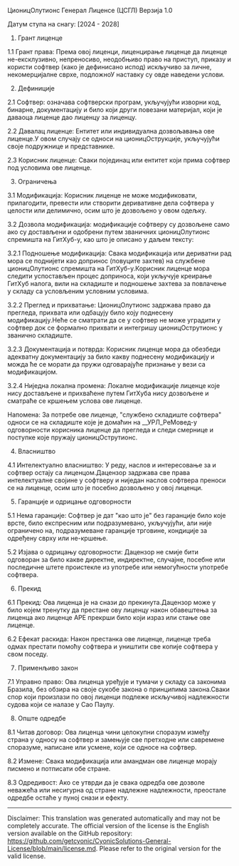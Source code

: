 ЦионицОлутионс Генерал Лиценсе (ЦСГЛ)
Верзија 1.0

Датум ступа на снагу: [2024 - 2028]

1. Грант лиценце

1.1 Грант права: Према овој лиценци, лиценцирање лиценце да лиценце не-ексклузивно, непреносиво, неодобњиво право на приступ, приказу и користи софтвер (како је дефинисано испод) искључиво за личне, некомерцијалне сврхе, подложноУ наставку су овде наведени услови.

2. Дефиниције

2.1 Софтвер: означава софтверски програм, укључујући изворни код, бинарне, документацију и било који други повезани материјал, који је даваоца лиценце дао лиценцу за лиценцу.

2.2 Давалац лиценце: Ентитет или индивидуална дозвољавања ове лиценце.У овом случају се односи на ционицОструкције, укључујући своје подружнице и представнике.

2.3 Корисник лиценце: Сваки појединац или ентитет који прима софтвер под условима ове лиценце.

3. Ограничења

3.1 Модификација: Корисник лиценце не може модификовати, прилагодити, превести или створити деривативне дела софтвера у целости или делимично, осим што је дозвољено у овом одељку.

3.2 Дозвола модификација: модификације софтверу су дозвољене само ако су достављени и одобрени путем званичних ционицОлутионс спремишта на ГитХуб-у, као што је описано у даљем тексту:

3.2.1 Подношење модификација: Свака модификација или дериватни рад мора се поднијети као допринос (повуците захтев) на службене ционицОлутионс спремишта на ГитХуб-у.Корисник лиценце мора следити успостављен процес доприноса, који укључује креирање ГитХуб налога, вили на складиште и подношење захтева за повлачење у складу са условљеним условним условима.

3.2.2 Преглед и прихватање: ЦионицОлутионс задржава право да прегледа, прихвата или одбацују било коју поднесену модификацију.Неће се сматрати да се у софтвер не може уградити у софтвер док се формално прихвати и интегришу ционицОструтионс у званично складиште.

3.2.3 Документација и потврда: Корисник лиценце мора да обезбеди адекватну документацију за било какву поднесену модификацију и можда ће се морати да пружи одговарајуће признање у вези са модификацијом.

3.2.4 Ниједна локална промена: Локалне модификације лиценце које нису достављене и прихваћене путем ГитХуба нису дозвољене и сматраће се кршењем услова ове лиценце.

Напомена: За потребе ове лиценце, "службено складиште софтвера" односи се на складиште које је домаћин на __УРЛ_РеМовед-у одговорности корисника лиценце да прегледа и следи смернице и поступке које пружају ционицОструтионс.

4. Власништво

4.1 Интелектуално власништво: У реду, наслов и интересовање за и софтвер остају са лиценцом.Дацензор задржава све права интелектуалне својине у софтверу и ниједан наслов софтвера преноси се на лиценце, осим што је посебно дозвољено у овој лиценци.

5. Гаранције и одрицање одговорности

5.1 Нема гаранције: Софтвер је дат "као што је" без гаранције било које врсте, било експресним или подразумевано, укључујући, али није ограничено на, подразумеване гаранције трговине, кондиције за одређену сврху или не-кршење.

5.2 Изјава о одрицању одговорности: Дацензор не смије бити одговоран за било какве директне, индиректне, случајне, посебне или последичне штете проистекле из употребе или немогућности употребе софтвера.

6. Прекид

6.1 Прекид: Ова лиценца је на снази до прекинута.Дацензор може у било којем тренутку да престане ову лиценцу након обавештења за лиценца ако лиценце АРЕ прекрши било који израз или стање ове лиценце.

6.2 Ефекат раскида: Након престанка ове лиценце, лиценце треба одмах престати помоћу софтвера и уништити све копије софтвера у свом поседу.

7. Применљиво закон

7.1 Управно право: Ова лиценца уређује и тумачи у складу са законима Бразила, без обзира на своје сукобе закона о принципима закона.Сваки спор који произлази по овој лиценци подлеже искључивој надлежности судова који се налазе у Сао Паулу.

8. Опште одредбе

8.1 Читав договор: Ова лиценца чини целокупни споразум између страна у односу на софтвер и замењује све претходне или савремене споразуме, написане или усмене, који се односе на софтвер.

8.2 Измене: Свака модификација или амандман ове лиценце морају писмено и потписати обе стране.

8.3 Одредивост: Ако се утврди да је свака одредба ове дозволе неважећа или несигурна од стране надлежне надлежности, преостале одредбе остаће у пуној снази и ефекту.

---
Disclaimer: This translation was generated automatically and may not be completely accurate. The official version of the license is the English version available on the GitHub repository: https://github.com/getcyonic/CyonicSolutions-General-License/blob/main/license.md. Please refer to the original version for the valid license.
